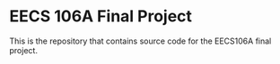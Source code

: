 # EECS 106A Final Project

This is the repository that contains source code for the EECS106A final project.
